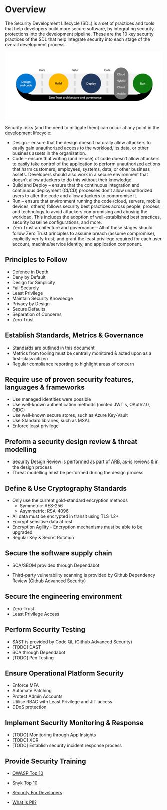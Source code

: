 # Overview

The Security Development Lifecycle (SDL) is a set of practices and tools that help developers build more secure software, by integrating security protections into the development pipeline. These are the 10 key security practices of the SDL that help integrate security into each stage of the overall development process.

![alt text](../../Images/zero-trust.png)

Security risks (and the need to mitigate them) can occur at any point in the development lifecycle:

- Design – ensure that the design doesn’t naturally allow attackers to easily gain unauthorized access to the workload, its data, or other business assets in the organization.
- Code – ensure that writing (and re-use) of code doesn’t allow attackers to easily take control of the application to perform unauthorized actions that harm customers, employees, systems, data, or other business assets. Developers should also work in a secure environment that doesn’t allow attackers to do this without their knowledge.
- Build and Deploy – ensure that the continuous integration and continuous deployment (CI/CD) processes don’t allow unauthorized users to alter the code and allow attackers to compromise it.
- Run – ensure that environment running the code (cloud, servers, mobile devices, others) follows security best practices across people, process, and technology to avoid attackers compromising and abusing the workload. This includes the adoption of well-established best practices, security baseline configurations, and more.
- Zero Trust architecture and governance – All of these stages should follow Zero Trust principles to assume breach (assume compromise), explicitly verify trust, and grant the least privilege required for each user account, machine/service identity, and application component.

## Principles to Follow

- Defence in Depth
- Deny by Default
- Design for Simplicity
- Fail Securely
- Least Privilege
- Maintain Security Knowledge
- Privacy by Design
- Secure Defaults
- Separation of Concerns
- Zero Trust

## Establish Standards, Metrics & Governance

- Standards are outlined in this document
- Metrics from tooling must be centrally monitored & acted upon as a first-class citizen
- Regular compliance reporting to highlight areas of concern

## Require use of proven security features, languages & frameworks

- Use managed identities were possible
- Use well-known authentication methods (minted JWT's, OAuth2.0, OIDC)
- Use well-known secure stores, such as Azure Key-Vault
- Use Standard libraries, such as MSAL
- Enforce least privilege

## Preform a security design review & threat modelling

- Security Design Review is performed as part of ARB, as-is reviews & in the design process
- Threat modelling must be performed during the design process

## Define & Use Cryptography Standards

- Only use the current gold-standard encryption methods
  - Symmetric: AES-256
  - Asymmetric: RSA-4096
- All data must be encrypted in transit using TLS 1.2+
- Encrypt sensitive data at rest
- Encryption Agility - Encryption mechanisms must be able to be upgraded
- Regular Key & Secret Rotation

## Secure the software supply chain

- SCA/SBOM provided through Dependabot

- Third-party vulnerability scanning is provided by Github Dependency Review (Github Advanced Security)

## Secure the engineering environment

- Zero-Trust
- Least Privilege Access

## Perform Security Testing

- SAST is provided by Code QL (Github Advanced Security)
- [TODO] DAST
- SCA through Dependabot
- [TODO] Pen Testing

## Ensure Operational Platform Security

- Enforce MFA
- Automate Patching
- Protect Admin Accounts
- Utilise RBAC with Least Privilege and JIT access
- DDoS protection

## Implement Security Monitoring & Response

- [TODO] Monitoring through App Insights
- [TODO] XDR
- [TODO] Establish security incident response process

## Provide Security Training

- [OWASP Top 10](https://learn.snyk.io/learning-paths/owasp-top-10/)

- [Snyk Top 10](https://learn.snyk.io/learning-paths/snyk-top-10/)

- [Security For Developers](https://learn.snyk.io/learning-paths/security-for-developers/)

- [What Is PII?](https://learn.snyk.io/lesson/what-is-pii/)